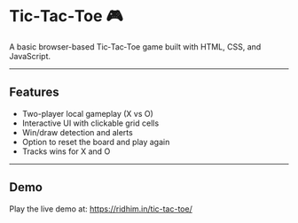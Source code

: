 # Tic‑Tac‑Toe 🎮

A basic browser-based Tic‑Tac‑Toe game built with HTML, CSS, and JavaScript.

---

## Features

- Two-player local gameplay (X vs O)  
- Interactive UI with clickable grid cells  
- Win/draw detection and alerts  
- Option to reset the board and play again
- Tracks wins for X and O

---

## Demo

Play the live demo at: https://ridhim.in/tic-tac-toe/

